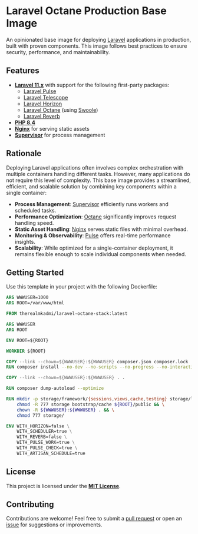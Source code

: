 # Laravel Octane Production Base Image

An opinionated base image for deploying [Laravel](https://laravel.com/) applications in production, built with proven components. This image follows best practices to ensure security, performance, and maintainability.

## Features
- **[Laravel 11.x](https://laravel.com/docs/11.x)** with support for the following first-party packages:
  - [Laravel Pulse](https://github.com/laravel/pulse)
  - [Laravel Telescope](https://laravel.com/docs/11.x/telescope)
  - [Laravel Horizon](https://laravel.com/docs/11.x/horizon)
  - [Laravel Octane](https://laravel.com/docs/11.x/octane) (using [Swoole](https://www.swoole.co.uk/))
  - [Laravel Reverb](https://laravel.com/docs/11.x/reverb)
- **[PHP 8.4](https://www.php.net/releases/)**
- **[Nginx](https://nginx.org/)** for serving static assets
- **[Supervisor](http://supervisord.org/)** for process management

## Rationale
Deploying Laravel applications often involves complex orchestration with multiple containers handling different tasks. However, many applications do not require this level of complexity. This base image provides a streamlined, efficient, and scalable solution by combining key components within a single container:
- **Process Management**: [Supervisor](http://supervisord.org/) efficiently runs workers and scheduled tasks.
- **Performance Optimization**: [Octane](https://laravel.com/docs/11.x/octane) significantly improves request handling speed.
- **Static Asset Handling**: [Nginx](https://nginx.org/) serves static files with minimal overhead.
- **Monitoring & Observability**: [Pulse](https://github.com/laravel/pulse) offers real-time performance insights.
- **Scalability**: While optimized for a single-container deployment, it remains flexible enough to scale individual components when needed.

## Getting Started
Use this template in your project with the following Dockerfile:

```dockerfile
ARG WWWUSER=1000
ARG ROOT=/var/www/html

FROM therealmkadmi/laravel-octane-stack:latest

ARG WWWUSER
ARG ROOT

ENV ROOT=${ROOT}

WORKDIR ${ROOT}

COPY --link --chown=${WWWUSER}:${WWWUSER} composer.json composer.lock ./
RUN composer install --no-dev --no-scripts --no-progress --no-interaction

COPY --link --chown=${WWWUSER}:${WWWUSER} . .

RUN composer dump-autoload --optimize

RUN mkdir -p storage/framework/{sessions,views,cache,testing} storage/logs bootstrap/cache && \
    chmod -R 777 storage bootstrap/cache ${ROOT}/public && \
    chown -R ${WWWUSER}:${WWWUSER} . && \
    chmod 777 storage/

ENV WITH_HORIZON=false \
    WITH_SCHEDULER=true \
    WITH_REVERB=false \
    WITH_PULSE_WORK=true \
    WITH_PULSE_CHECK=true \
    WITH_ARTISAN_SCHEDULE=true
```

## License
This project is licensed under the **[MIT License](https://opensource.org/licenses/MIT)**.

## Contributing
Contributions are welcome! Feel free to submit a [pull request](https://github.com/TheRealMkadmi/laravel-octane-stack/pulls) or open an [issue](https://github.com/TheRealMkadmi/laravel-octane-stack/issues) for suggestions or improvements.